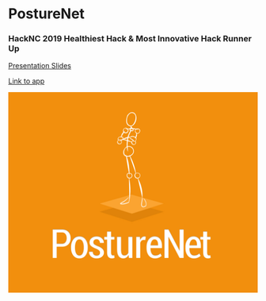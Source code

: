 # PostureNet

### HackNC 2019 Healthiest Hack & Most Innovative Hack Runner Up

[Presentation Slides](https://docs.google.com/presentation/d/1OO_T4BK-tkrcCHk5EADHoAqVLLCWYaZP4yieB96uCGg/edit?usp=sharing)

[Link to app](http://posturenet.tech)

![](https://github.com/m-fin/PostureNet/blob/master/public/img/posturenet_orange.png)
